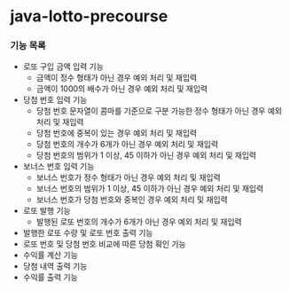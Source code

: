 # java-lotto-precourse

### 기능 목록

- 로또 구입 금액 입력 기능
    - 금액이 정수 형태가 아닌 경우 예외 처리 및 재입력
    - 금액이 1000의 배수가 아닌 경우 예외 처리 및 재입력
- 당첨 번호 입력 기능
    - 당첨 번호 문자열이 콤마를 기준으로 구분 가능한 정수 형태가 아닌 경우 예외 처리 및 재입력
    - 당첨 번호에 중복이 있는 경우 예외 처리 및 재입력
    - 당첨 번호의 개수가 6개가 아닌 경우 예외 처리 및 재입력
    - 당첨 번호의 범위가 1 이상, 45 이하가 아닌 경우 예외 처리 및 재입력
- 보너스 번호 입력 기능
    - 보너스 번호가 정수 형태가 아닌 경우 예외 처리 및 재입력
    - 보너스 번호의 범위가 1 이상, 45 이하가 아닌 경우 예외 처리 및 재입력
    - 보너스 번호가 당첨 번호와 중복인 경우 예외 처리 및 재입력
- 로또 발행 기능
    - 발행된 로또 번호의 개수가 6개가 아닌 경우 예외 처리 및 재입력
- 발행한 로또 수량 및 로또 번호 출력 기능
- 로또 번호 및 당첨 번호 비교에 따른 당첨 확인 기능
- 수익률 계산 기능
- 당첨 내역 출력 기능
- 수익률 출력 기능




